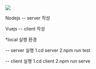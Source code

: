 ![](https://img.shields.io/badge/Node.js-43853D?style=for-the-badge&logo=node.js&logoColor=white)

Nodejs -- server 작성

Vuejs -- client 작성





*local 실행 환경

  -- server 실행
    1.cd server
    2.npm run test
    
  -- client 실행
    1.cd client
    2.npm run serve



